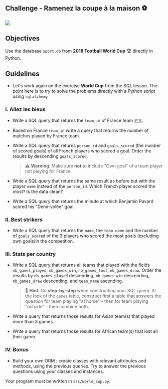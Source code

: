 ## Challenge - Ramenez la coupe à la maison ⚽️

![](https://m.media-amazon.com/images/M/MV5BNTBiZDM3NzAtNzNlMS00YmVkLWJmM2MtNWMwOTQyOWJlMzBiXkEyXkFqcGdeQXVyNDg4MjkzNDk@._V1_.jpg)

## Objectives

Use the database `sport.db` from **2018 Football World Cup** 🏆 directly in Python.

## Guidelines

- Let's work again on the exercise **World Cup** from the SQL lesson. The point here is to try to solve the problems directly with a Python script using `sqlalchemy`

### I. Allez les bleus

- Write a SQL query that returns the `team_id` of France team 🇫🇷.

- Based on France `team_id` write a query that returns the number of matches played by France team.

- Write a SQL query that returns `person_id` and `goals_scored` (the number of scored goals) of all French players who scored a goal. Order the results by descending `goals_scored`.

  > ⚠️ **Warning**: Make sure **not** to include "Own goal" of a team player not playing for France

- Write a SQL query that returns the same result as before but with the player `name` instead of the `person_id`. Which French player scored the most? Is the data clean?

- Write a SQL query that returns the minute at which Benjamin Pavard scored his "Demi-volée" goal.

### II. Best strikers

- Write a SQL query that returns the `name`, the `team name` and the number of `goals_scored` of the 3 players who scored the most goals (excluding own goals)in the competition.

### III. Stats per country

- Write a SQL query that returns all teams that played with the fields `nb_games_played`, `nb_games_win`, `nb_games_lost`, `nb_games_draw`. Order the results by `nb_games_played` descending, `nb_games_win` descending, `nb_games_draw` descending, and `team_name` ascending.

  > 🔦 **Hint**: Go **step-by-step** when constructing your SQL query. At the look of the `games` table, construct first a table that answers the question for team playing "at home" - then for team playing "outside" - then combine both.

- Write a query that returns those results for Asian team(s) that played more than 3 games.

- Write a query that returns those results for African team(s) that lost all their game.

### IV. Bonus
- Build your own ORM : create classes with relevant attributes and methods, using the previous queries. Try to answer the previous questions using your classes and instances.

Your program must be written in `src/world_cup.py`.
